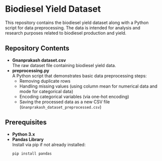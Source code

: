 # Biodiesel Yield Dataset

This repository contains the biodiesel yield dataset along with a Python script for data preprocessing. The data is intended for analysis and research purposes related to biodiesel production and yield.

## Repository Contents

- **Gnanprakash dataset.csv**  
  The raw dataset file containing biodiesel yield data.
- **preprocessing.py**  
  A Python script that demonstrates basic data preprocessing steps:
  - Removing duplicate rows
  - Handling missing values (using column mean for numerical data and mode for categorical data)
  - Encoding categorical variables (via one-hot encoding)
  - Saving the processed data as a new CSV file (`Gnanprakash_dataset_preprocessed.csv`)

## Prerequisites

- **Python 3.x**  
- **Pandas Library**  
  Install via pip if not already installed:
  ```bash
  pip install pandas

